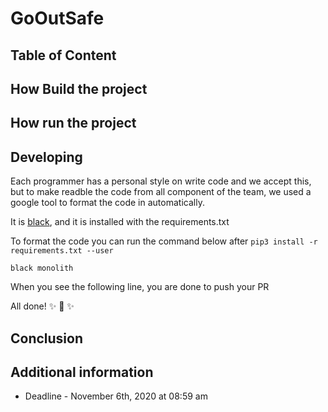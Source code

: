# GoOutSafe

## Table of Content

## How Build the project

## How run the project

## Developing

Each programmer has a personal style on write code and we accept this, but to make readble the
code from all component of the team, we used a google tool to format the code in automatically.

It is [black](https://github.com/psf/black), and it is installed with the requirements.txt

To format the code you can run the command below after `pip3 install -r requirements.txt --user`

`black monolith`

When you see the following line, you are done to push your PR

All done! ✨ 🍰 ✨

## Conclusion

## Additional information

- Deadline - November 6th, 2020 at 08:59 am